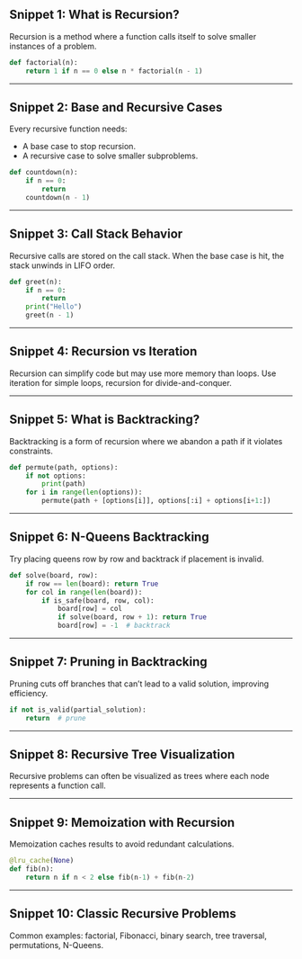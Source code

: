 ## Snippet 1: What is Recursion?

Recursion is a method where a function calls itself to solve smaller instances of a problem.

```python
def factorial(n):
    return 1 if n == 0 else n * factorial(n - 1)
```

---

## Snippet 2: Base and Recursive Cases

Every recursive function needs:
- A base case to stop recursion.
- A recursive case to solve smaller subproblems.

```python
def countdown(n):
    if n == 0:
        return
    countdown(n - 1)
```

---

## Snippet 3: Call Stack Behavior

Recursive calls are stored on the call stack. When the base case is hit, the stack unwinds in LIFO order.

```python
def greet(n):
    if n == 0:
        return
    print("Hello")
    greet(n - 1)
```

---

## Snippet 4: Recursion vs Iteration

Recursion can simplify code but may use more memory than loops. Use iteration for simple loops, recursion for divide-and-conquer.

---

## Snippet 5: What is Backtracking?

Backtracking is a form of recursion where we abandon a path if it violates constraints.

```python
def permute(path, options):
    if not options:
        print(path)
    for i in range(len(options)):
        permute(path + [options[i]], options[:i] + options[i+1:])
```

---

## Snippet 6: N-Queens Backtracking

Try placing queens row by row and backtrack if placement is invalid.

```python
def solve(board, row):
    if row == len(board): return True
    for col in range(len(board)):
        if is_safe(board, row, col):
            board[row] = col
            if solve(board, row + 1): return True
            board[row] = -1  # backtrack
```

---

## Snippet 7: Pruning in Backtracking

Pruning cuts off branches that can’t lead to a valid solution, improving efficiency.

```python
if not is_valid(partial_solution):
    return  # prune
```

---

## Snippet 8: Recursive Tree Visualization

Recursive problems can often be visualized as trees where each node represents a function call.

---

## Snippet 9: Memoization with Recursion

Memoization caches results to avoid redundant calculations.

```python
@lru_cache(None)
def fib(n):
    return n if n < 2 else fib(n-1) + fib(n-2)
```

---

## Snippet 10: Classic Recursive Problems

Common examples: factorial, Fibonacci, binary search, tree traversal, permutations, N-Queens.